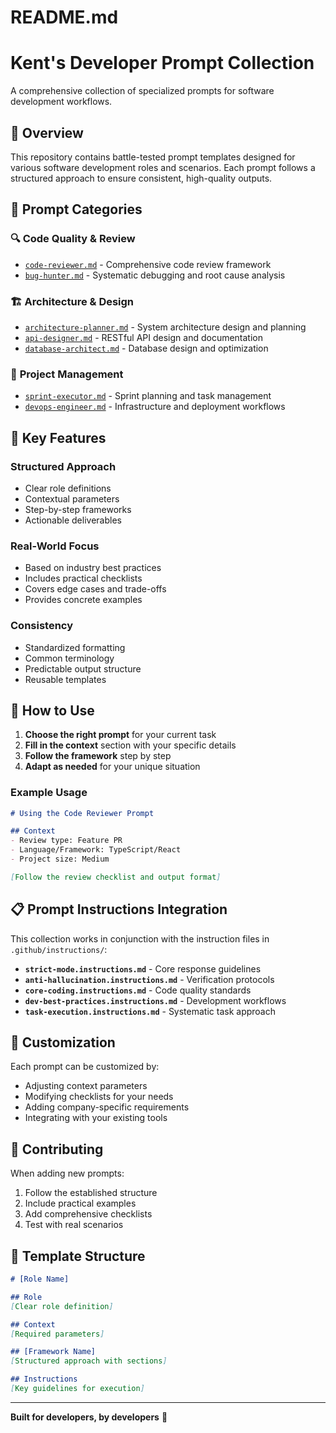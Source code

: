 # README.md

# Kent's Developer Prompt Collection

A comprehensive collection of specialized prompts for software development workflows.

## 🎯 Overview

This repository contains battle-tested prompt templates designed for various software development roles and scenarios. Each prompt follows a structured approach to ensure consistent, high-quality outputs.

## 📁 Prompt Categories

### 🔍 **Code Quality & Review**
- [`code-reviewer.md`](.github/prompts/code-reviewer.md) - Comprehensive code review framework
- [`bug-hunter.md`](.github/prompts/bug-hunter.md) - Systematic debugging and root cause analysis

### 🏗️ **Architecture & Design**  
- [`architecture-planner.md`](.github/prompts/architecture-planner.md) - System architecture design and planning
- [`api-designer.md`](.github/prompts/api-designer.md) - RESTful API design and documentation
- [`database-architect.md`](.github/prompts/database-architect.md) - Database design and optimization

### 🚀 **Project Management**
- [`sprint-executor.md`](.github/prompts/sprint-executor.md) - Sprint planning and task management
- [`devops-engineer.md`](.github/prompts/devops-engineer.md) - Infrastructure and deployment workflows

## 🎪 Key Features

### **Structured Approach**
- Clear role definitions
- Contextual parameters
- Step-by-step frameworks
- Actionable deliverables

### **Real-World Focus**
- Based on industry best practices
- Includes practical checklists
- Covers edge cases and trade-offs
- Provides concrete examples

### **Consistency**
- Standardized formatting
- Common terminology
- Predictable output structure
- Reusable templates

## 🚀 How to Use

1. **Choose the right prompt** for your current task
2. **Fill in the context** section with your specific details
3. **Follow the framework** step by step
4. **Adapt as needed** for your unique situation

### Example Usage
```markdown
# Using the Code Reviewer Prompt

## Context
- Review type: Feature PR
- Language/Framework: TypeScript/React
- Project size: Medium

[Follow the review checklist and output format]
```

## 📋 Prompt Instructions Integration

This collection works in conjunction with the instruction files in `.github/instructions/`:

- **`strict-mode.instructions.md`** - Core response guidelines
- **`anti-hallucination.instructions.md`** - Verification protocols  
- **`core-coding.instructions.md`** - Code quality standards
- **`dev-best-practices.instructions.md`** - Development workflows
- **`task-execution.instructions.md`** - Systematic task approach

## 🎨 Customization

Each prompt can be customized by:
- Adjusting context parameters
- Modifying checklists for your needs
- Adding company-specific requirements
- Integrating with your existing tools

## 🤝 Contributing

When adding new prompts:
1. Follow the established structure
2. Include practical examples
3. Add comprehensive checklists
4. Test with real scenarios

## 📝 Template Structure

```markdown
# [Role Name]

## Role
[Clear role definition]

## Context  
[Required parameters]

## [Framework Name]
[Structured approach with sections]

## Instructions
[Key guidelines for execution]
```

---

**Built for developers, by developers** 🚀
